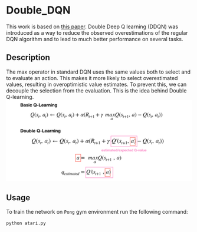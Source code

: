 # Double_DQN
This work is based on [this paper](https://arxiv.org/abs/1509.06461). Double Deep Q learning (DDQN) was introduced as a way to reduce the observed overestimations of the regular DQN algorithm and to lead to much better performance on several tasks.

## Description

The max operator in standard DQN uses the same values both to select and to evaluate an action. This makes it more likely to select overestimated values, resulting in overoptimistic value estimates. To
prevent this, we can decouple the selection from the evaluation. This is the idea behind Double Q-learning.
![Project Image](images/ddqn.png)

## Usage
To train the network on ```Pong``` gym environment run the following command:
```bash
python atari.py
```
